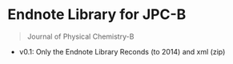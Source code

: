 # Endnote Library for JPC-B

> Journal of Physical Chemistry-B

- v0.1: Only the Endnote Library Reconds (to 2014) and xml (zip) 
